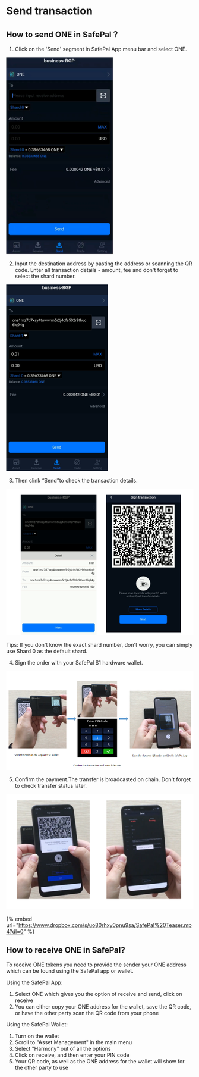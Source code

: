 # Send transaction

## How to send ONE in SafePal？

1. Click on the 'Send' segment in SafePal App menu bar and select ONE.

![](../../.gitbook/assets/image%20%2856%29.png)

2. Input the destination address by pasting the address or scanning the QR code. Enter all transaction details - amount, fee and don't forget to select the shard number.

![](../../.gitbook/assets/image%20%2849%29.png)

3. Then clink “Send”to check the transaction details.

![](../../.gitbook/assets/image%20%2814%29.png)

Tips: If you don't know the exact shard number, don't worry, you can simply use Shard 0 as the default shard.

4. Sign the order with your SafePal S1 hardware wallet.

![](../../.gitbook/assets/image%20%2828%29.png)

5. Confirm the payment.The transfer is broadcasted on chain. Don't forget to check transfer status later.

![](../../.gitbook/assets/image%20%2831%29.png)

{% embed url="https://www.dropbox.com/s/uo80rhxy0pnu9sa/SafePal%20Teaser.mp4?dl=0" %}

## How to receive ONE in SafePal? 

To receive ONE tokens you need to provide the sender your ONE address which can be found using the SafePal app or wallet. 

Using the SafePal App:

1. Select ONE which gives you the option of receive and send, click on receive 
2. You can either copy your ONE address for the wallet, save the QR code, or have the other party scan the QR code from your phone 

Using the SafePal Wallet: 

1. Turn on the wallet 
2. Scroll to "Asset Management" in the main menu
3. Select "Harmony" out of all the options 
4. Click on receive, and then enter your PIN code
5. Your QR code, as well as the ONE address for the wallet will show for the other party to use



